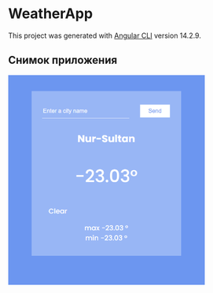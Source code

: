 # WeatherApp

This project was generated with [Angular CLI](https://github.com/angular/angular-cli) version 14.2.9.

## Снимок приложения
<img src="src/img/%D0%A1%D0%BD%D0%B8%D0%BC%D0%BE%D0%BA%D0%9F%D1%80%D0%B8%D0%BB%D0%BE%D0%B6%D0%B5%D0%BD%D0%B8%D1%8F.png" width="400">

